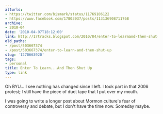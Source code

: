 ```yaml
---
alturls:
- https://twitter.com/bismark/status/11769106122
- https://www.facebook.com/17803937/posts/113136908711768
archive:
- 2010-04
date: '2010-04-07T18:12:00'
link: http://17tracks.blogspot.com/2010/04/enter-to-learnand-then-shut-up.html
old_paths:
- /post/503667374
- /post/503667374/enter-to-learn-and-then-shut-up
slug: '1270663920'
tags:
- personal
title: Enter To Learn...And Then Shut Up
type: link
---
```


Oh BYU... I see nothing has changed since I left.  I took part in that
2006 protest; I still have the piece of duct tape that I put over my
mouth.

I was going to write a longer post about Mormon culture's fear of
controversy and debate, but I don't have the time now.  Someday maybe.

